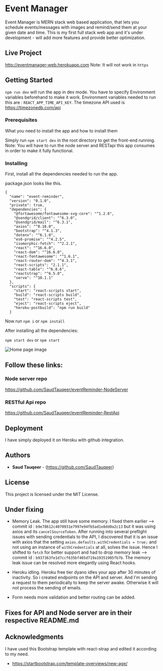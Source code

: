 # Event Manager

Event Manager is MERN stack web based application, that lets you schedule events/messages with images and remind/send them at your given date and time.
This is my first full stack web app and it's under development - will add more features and provide better optimization.

## Live Project
http://eventmanager-web.herokuapp.com
Note: It will not work in `https`

## Getting Started

`npm run dev` will run the app in dev mode. You have to specify Environment variables beforehand to make it work.
Environment variables needed to run this are : `REACT_APP_TIME_API_KEY`.
The timezone API used is https://timezonedb.com/api
### Prerequisites

What you need to install the app and how to install them

Simply run `npm start dev` in the root directory to get the front-end running.
Note: You will have to run the node server and RESTapi this app consumes in order to make it fully functional.


### Installing

First, install all the dependencies needed to run the app.

package.json looks like this.

```
{
  "name": "event-reminder",
  "version": "0.1.0",
  "private": true,
  "dependencies": {
    "@fortawesome/fontawesome-svg-core": "^1.2.8",
    "@sendgrid/client": "^6.3.0",
    "@sendgrid/mail": "^6.3.1",
    "axios": "^0.18.0",
    "bootstrap": "^4.1.3",
    "dotenv": "^6.1.0",
    "es6-promise": "^4.2.5",
    "isomorphic-fetch": "^2.2.1",
    "react": "^16.6.0",
    "react-dom": "^16.6.0",
    "react-fontawesome": "^1.6.1",
    "react-router-dom": "^4.3.1",
    "react-scripts": "2.1.1",
    "react-table": "^6.8.6",
    "reactstrap": "^6.5.0",
    "serve": "^10.1.1"
  },
  "scripts": {
    "start": "react-scripts start",
    "build": "react-scripts build",
    "test": "react-scripts test",
    "eject": "react-scripts eject",
    "heroku-postbuild": "npm run build"
  }
```
Now run `npm i` or `npm install`

After installing all the dependencies:

`npm start dev` or `npm start`

![Home page image ](https://raw.githubusercontent.com/SaudTauqeer/eventReminder-React/master/Screenshot%20(7).png "Title")

## Follow these links:

### Node server repo
https://github.com/SaudTauqeer/eventReminder-NodeServer

### RESTful Api repo
https://github.com/SaudTauqeer/eventReminder-RestApi



## Deployment

I have simply deployed it on Heroku with github integration.


## Authors

* **Saud Tauqeer**  - (https://github.com/SaudTauqeer)


## License

This project is licensed under the MIT License.

## Under fixing
* Memory Leak.
The app still have some memory. I fixed them earlier  --> commit id : `b9e78612c4070931e7997e94fb5ad1e8dd0a2c13` but it was using axios and its `cancelSourceToken`.
After running into several preflight issues with sending credentials to the API, I discovered that it is an issue with axios that the setting `axios.defaults.withCredentials = true;` and not using an instance of `withCredentials` at all, solves the issue.
Hence I shifted to `fetch` for better support and had to drop memory leak --> commit id : `b937363fe1d7ccf635bf405d719a19351905fb7b`.
The memory leak issue can be resolved more elegantly using React hooks.

* Heroku idling.
Heroku free tier dyano idles your app after 30 minutes of inactivity. So i created endpoints on the API and server.
And I'm sending a request to them periodically to keep the server awake. Otherwise it will not process the sending of emails.

* Form needs more validation and better routing can be added.

## Fixes for API and Node server are in their respective README.md

## Acknowledgments
I have used this Bootstrap template with react-strap and edited it according to my need.
* https://startbootstrap.com/template-overviews/new-age/

